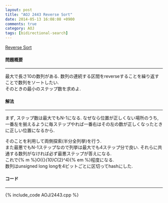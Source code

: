 ```yaml
---
layout: post
title: "AOJ 2443 Reverse Sort"
date: 2014-05-13 16:08:08 +0900
comments: true
category: AOJ
tags: [bidirectional-search]
---
```


[Reverse Sort](http://judge.u-aizu.ac.jp/onlinejudge/description.jsp?id=2443)

#### 問題概要

****

最大で長さ10の数列がある. 数列の連続する区間をreverseすることを繰り返すことで数列をソートしたい.  
そのときの最小のステップ数を求めよ.

#### 解法

****

まず, ステップ数は最大でもN-1になる. なぜなら位置が正しくない場所のうち, 一番左を揃えるように毎ステップやれば一番右はその左の数が正しくなったときに正しい位置になるから.  
  
そのことを利用して両側探索(半分全列挙)を行う.  
また最悪でもN-1ステップなので列挙は最大でも4ステップ分で良い. それらに共通する数列がなければ必ず最悪ステップが答えになる.  
これで{% m %}O({}_{10}C_{2}^4){% em %}程度になる.  
数列はunsigned long longを4ビットごとに区切ってhashにした.

#### コード

****

{% include_code AOJ/2443.cpp %}
